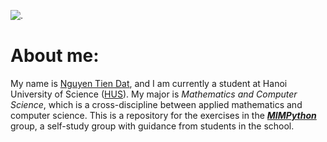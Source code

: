 ![.](https://anhdepfree.com/wp-content/uploads/2020/05/anh-dong-gif-giang-sinh.gif)
# About me:
My name is [Nguyen Tien Dat](https://www.facebook.com/tiendatDS), and I am currently a student at Hanoi University of Science ([HUS](https://hus.vnu.edu.vn/)). My major is *Mathematics and Computer Science*, which is a cross-discipline between applied mathematics and computer science.
This is a repository for the exercises in the [***MIMPython***](https://mimpython.github.io/) group, a self-study group with guidance from students in the school.